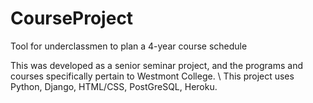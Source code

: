 # CourseProject
Tool for underclassmen to plan a 4-year course schedule

This was developed as a senior seminar project, and the programs and courses specifically pertain to Westmont College. \\
This project uses Python, Django, HTML/CSS, PostGreSQL, Heroku. 
